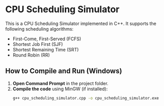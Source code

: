 # CPU Scheduling Simulator

This is a CPU Scheduling Simulator implemented in C++. It supports the following scheduling algorithms:

- First-Come, First-Served (FCFS)
- Shortest Job First (SJF)
- Shortest Remaining Time (SRT)
- Round Robin (RR)

## How to Compile and Run (Windows)

1. **Open Command Prompt** in the project folder.
2. **Compile the code** using MinGW (if installed):
   ```sh
   g++ cpu_scheduling_simulator.cpp -o cpu_scheduling_simulator.exe
